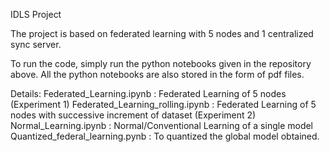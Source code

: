 IDLS Project

The project is based on federated learning with 5 nodes and 1 centralized sync server.

To run the code, simply run the python notebooks given in the repository above.
All the python notebooks are also stored in the form of pdf files.

Details:
Federated_Learning.ipynb : Federated Learning of 5 nodes (Experiment 1)
Federated_Learning_rolling.ipynb : Federated Learning of 5 nodes with successive increment of dataset (Experiment 2)
Normal_Learning.ipynb : Normal/Conventional Learning of a single model
Quantized_federal_learning.pynb : To quantized the global model obtained.

